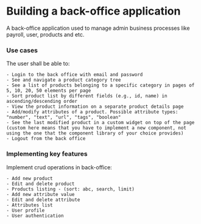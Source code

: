 # Building a back-office application
A back-office application used to manage admin business processes like payroll, user, products and etc.

### Use cases
The user shall be able to:

    - Login to the back office with email and password
    - See and navigate a product category tree
    - See a list of products belonging to a specific category in pages of 5, 10, 20, 50 elements per page
    - Sort product list by different fields (e.g., id, name) in ascending/descending order
    - View the product information on a separate product details page
    - Add/modify attributes of a product. Possible attribute types: "number", "text", "url", "tags", "boolean"
    - See the last modified product in a custom widget on top of the page (custom here means that you have to implement a new component, not using the one that the component library of your choice provides)
    - Logout from the back office

### Implementing key features
Implement crud operations in back-office:

    - Add new product
    - Edit and delete product
    - Products listing - (sort: abc, search, limit)
    - Add new attribute value
    - Edit and delete attribute
    - Attributes list
    - User profile
    - User authentication 
